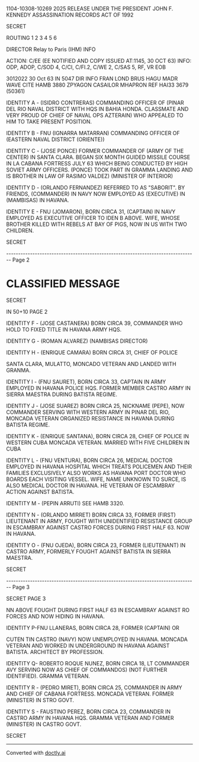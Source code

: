 1104-10308-10269
2025 RELEASE UNDER THE PRESIDENT JOHN F. KENNEDY ASSASSINATION RECORDS ACT OF 1992

SECRET

ROUTING
1
2
3
4
5
6

DIRECTOR
Relay to Paris (IHM) INFO

ACTION: C/EE (EE NOTIFIED AND COPY ISSUED AT:1145, 30 OCT 63)
INFO: ODP, ADOP, C/SOD 4, C/CI, C/FI.2, C/WE 2, C/SAS 5, RF, VR EOB

3012022
30 Oct 63 IN 5047
DIR INFO FRAN LOND BRUS HAGU MADR WAVE CITE HAMB 3880
ZPYAGON CASAILOR MHAPRON
REF HAI33 3679 (50361)

IDENTITY A - (ISIDRO CONTRERAS) COMMANDING OFFICER OF (PINAR DEL
RIO NAVAL DISTRICT WITH HQS IN BAHIA HONDA. CLASSMATE AND VERY
PROUD OF CHIEF OF NAVAL OPS AZTERAIN) WHO APPEALED TO HIM TO
TAKE PRESENT POSITION.

IDENTITY B - FNU (IGNARRA MATARRAN) COMMANDING OFFICER OF (EASTERN
NAVAL DISTRICT (ORIENTE))

IDENTITY C - (JOSE PONCE) FORMER COMMANDER OF (ARMY OF THE CENTER)
IN SANTA CLARA. BEGAN SIX MONTH GUIDED MISSILE COURSE IN
LA CABANA FORTRESS JULY 63 WHICH BEING CONDUCTED BY HIGH
SOVIET ARMY OFFICERS. (PONCE) TOOK PART IN GRAMMA LANDING AND IS BROTHER
IN LAW OF RASIMO VALDEZ) (MINISTER OF INTERIOR)

IDENTITY D - (ORLANDO FERNANDEZ) REFERRED TO AS "SABORIT".
BY FRIENDS, (COMMANDER) IN NAVY NOW EMPLOYED AS (EXECUTIVE) IN (MAMBISAS)
IN HAVANA.

IDENTITY E - FNU (JOMARON), BORN CIRCA 31, (CAPTAIN) IN NAVY EMPLOYED
AS EXECUTIVE OFFICER TO IDEN B ABOVE. WIFE, WHOSE BROTHER KILLED
WITH REBELS AT BAY OF PIGS, NOW IN US WITH TWO CHILDREN.

SECRET


-------------------------------------------------------------------------------- Page 2

# CLASSIFIED MESSAGE

SECRET

IN 50+10 PAGE 2

IDENTITY F - (JOSE CASTANERA) BORN CIRCA 39, COMMANDER WHO
HOLD TO FIXED TITLE IN HAVANA ARMY HQS.

IDENTITY G - (ROMAN ALVAREZ) (NAMBISAS DIRECTOR)

IDENTITY H - (ENRIQUE CAMARA) BORN CIRCA 31, CHIEF OF POLICE

SANTA CLARA, MULATTO, MONCADO VETERAN AND LANDED WITH GRANMA.

IDENTITY I - (FNU SAURET), BORN CIRCA 33, CAPTAIN IN ARMY
EMPLOYED IN HAVANA POLICE HQS. FORMER MEMBER CASTRO ARMY IN SIERRA MAESTRA DURING BATISTA REGIME.

IDENTITY J - (JOSE SUAREZ) BORN CIRCA 25, NICKNAME (PEPE), NOW COMMANDER SERVING WITH WESTERN ARMY IN PINAR DEL RIO, MONCADA VETERAN ORGANIZED RESISTANCE IN HAVANA DURING BATISTA REGIME.

IDENTITY K - (ENRIQUE SANTANA), BORN CIRCA 28, CHIEF OF POLICE IN WESTERN CUBA MONCADA VETERAN. MARRIED WITH FIVE CHILDREN IN CUBA

IDENTITY L - (FNU VENTURA), BORN CIRCA 26, MEDICAL DOCTOR
EMPLOYED IN HAVANA HOSPITAL WHICH TREATS POLICEMEN AND THEIR FAMILIES EXCLUSIVELY ALSO WORKS AS HAVANA PORT DOCTOR WHO BOARDS EACH VISITING VESSEL. WIFE, NAME UNKNOWN TO SURCE, IS ALSO MEDICAL DOCTOR IN HAVANA. HE VETERAN OF ESCAMBRAY ACTION AGAINST BATISTA.

IDENTITY M - (PEPIN ARRUTI) SEE HAMB 3320.

IDENTITY N - (ORLANDO MIRRET) BORN CIRCA 33, FORMER (FIRST) LIEUTENANT IN ARMY, FOUGHT WITH UNIDENTIFIED RESISTANCE GROUP IN ESCAMBRAY AGAINST CASTRO FORCES DURING FIRST HALF 63. NOW IN HAVANA.

IDENTITY O - (FNU OJEDA), BORN CIRCA 23, FORMER (LIEUTENANT) IN CASTRO ARMY, FORMERLY FOUGHT AGAINST BATISTA IN SIERRA MAESTRA.

SECRET


-------------------------------------------------------------------------------- Page 3

SECRET PAGE 3

NN ABOVE FOUGHT DURING FIRST HALF 63 IN ESCAMBRAY AGAINST
RO FORCES AND NOW HIDING IN HAVANA.

IDENTITY P-FNU LLANERAS, BORN CIRCA 28, FORMER (CAPTAIN) OR

CUTEN TIN CASTRO (NAVY) NOW UNEMPLOYED IN HAVANA. MONCADA VETERAN AND
WORKED IN UNDERGROUND IN HAVANA AGAINST BATISTA. ARCHITECT BY
PROFESSION.

IDENTITY Q- ROBERTO ROQUE NUNEZ, BORN CIRCA 18, LT COMMANDER
AVY SERVING NOW AS CHIEF OF COMMANDOS) (NOT FURTHER
IDENTIFIED). GRAMMA VETERAN.

IDENTITY R - (PEDRO MIRET), BORN CIRCA 25, COMMANDER IN ARMY AND
CHIEF OF CABANA FORTRESS. MONCADA VETERAN. FORMER (MINISTER) IN
STRO GOVT.

IDENTITY S - FAUSTINO PEREZ, BORN CIRCA 23, COMMANDER IN CASTRO
ARMY IN HAVANA HQS. GRAMMA VETERAN AND FORMER (MINISTER) IN CASTRO
GOVT.

SECRET


---
Converted with [doctly.ai](https://doctly.ai)